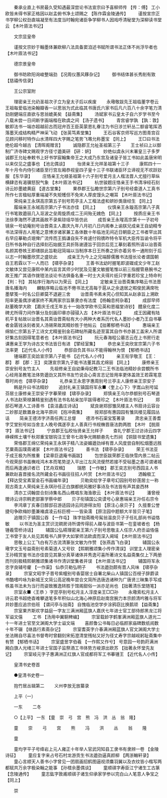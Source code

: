 <!-- { "loadSidebar": true } -->
　　秦承业直上书房最久受知遇最深尝论书法宣宗曰予喜柳师传 【传：傅】 工小欧皆未得书家正格因以赵孟俯书净土颂赐之 【陈作霖金陵通传】 
　　谨按宣宗正书学柳公权劲直端凝至有法度当时翰宛诸臣争学柳书人因戏呼清秘堂为深柳读书堂云 【木叶厱法书记】 

　　文宗显皇帝 

　　谨按文宗妙于翰墨体兼欧柳八法具备窦洎述书赋所谓书法正体不尚浮华者也 【木叶厱法书记】 

　　德宗景皇帝 

　　御书昉欧阳询峻整端劲 【况周仪蕙风簃杂记】 
　　御书结体甚长秀削有致 【慈禧传信录】 

　　王公宗室附 

　　理密亲王允礽圣祖次子立为皇太子后以疾废 
　　永璥敬跋先王祖临董字卷云王祖每爱临池染翰瓣香一以思翁为式此临其书唐氏六家书后凡六百八十余字笔力清劲刚健端庄直欲与思翁媲美矣 【益斋集】 
　　汤斌家书云皇太子自六岁学书至今八载未尝一日间断字画端楷在欧虞之间 【汤子遗书】 
　　青宫睿学孰 【孰：敦】 敏即法书一端亦超越前古而冠弁百王臣英蒙恩礼眷注为书日涉兰轩丛二额睿笔挥洒落墨天成结构精严神采飞动 【张英笃素堂集】 
　　王石谷客京师写巡方图青宫召见顾问移时特作山水清晖四大字赐之笔势飞骞允称墨宝 【同上】 
　　王□曰书法绝伦超今越古 【清晖阁赠言】 
　　诚隐郡王允祉圣祖第三子 
　　王士祯曰上以御制广济寺碑文赐观字方径寸遒美研 【研：妍】 
　　妙绝似虞永兴末署皇三子多罗诚郡王允祉奉敕书上好书学宸翰集帝王之大成乃东宫及诸皇子皆工书如此盖唐宋明以来仅见之盛事也 【池北偶谈】 
　　怡贤亲王允祥圣祖第十三子 
　　康熙四十一年十月令内侍引诸臣至行宫左厢恭视皇四子皇十三子书联诸臣环立谛视无不欢跃钦服 【东华录】 
　　庄恪亲王允禄圣祖第十六子别号爱月主人楷法晋人尤擅行草纵横肆恣有渴骥怒猊气象 【木叶厱法书记】 
　　杭世骏题庄恪亲王手书清凈经石刻诗云妙墨媲黄庭 【道古堂集】 
　　果恭郡王弘瞻世宗第六子别号经畬道人工真书所作七言楹帖厚重端凝不失矩矱但不免宋人厚皮馒头之嘲耳 【木叶厱法书记】 
　　荣纯亲王永琪高宗第五子别号筠亭主人工楷法虚和妍妙类唐经生 【同上】 
　　履端亲王永珹高宗第六子书法亦佳 【同上】 
　　仪慎亲王永璇高宗第八子真行书笔致遒丽几入沤波之垒周旋质成二王间殆无媿色 【同上】 
　　按质庄亲王书法徐季海然不逮其画故不录紫琼瑶华皆仿此 
　　成哲亲王永瑆高宗第十一子初号镜泉一号幼庵别号诒晋斋主人嘉庆九年八月初八日内阁奉上谕朕兄成亲王自幼精专书法深得古人用笔之意博涉诸家兼工各体数十年临池无间近日朝臣之工书者罕出其右早应摹勒贞珉俾广流传而王撝谦自矢不肯遽付钩镌昨特令军机大臣传旨谕令将平日所书各种自行选择刻石始据王具折陈谢遵旨于回京后觅工摹刻着照所请以诒晋斋名颜其卷帙王即缮朕此旨勒冠简端以当制序本日王所奏之折亦着另书一通附刻于后以志一时翰墨欣赏之盛钦此 
　　成亲王为今上之兄端醇儒雅书法擅长论者谓国朝自王若霖以下一人而已 【啸亭杂录】 
　　王善书法幼时握笔即波磔成文少年工赵文敏体又尝见康熙中某内监言其师少时犹及见董文敏握笔惟以前三指握管悬腕书之故王推广其语作拨镫法谈论书法俱备名重一时士大夫得片纸只字重若珍宝上特命判 【判：刊】 其帖序行海内以为荣云 【同上】 
　　定敏亲王诒晋斋集序略云书法晋唐名播海内 
　　麟魁序略云临池不倦书法尤高每于扈从之余退居之暇俊民满席吮墨擘笺一时名公巨卿莫不退避三舍 
　　诒晋斋书素未究心但知其从赵承旨上溯欧阳率更虽偶涉诸家终不离两家宗旨篆隶亦有法度 【杨翰息柯杂着】 
　　成邸早师赵董晚学大欧 【嘉庆壬戌王年五十一始改学欧书见英和恩福堂诗钞】 醴泉化度二碑尤所得力间作篆分及刻画印章亦骎骎入古 【木叶厱法书记】 
　　成王因藏有陆机平复帖故以诒晋名其斋诒晋斋帖有大小两种大者系历代名人墨妙小者乃王自书摹者金匮钱泳刻者吴人汤锡荣故其精妙胜于他帖云 【拙著郁栖书话】 
　　惠端亲王绵愉仁宗第五子工诗文尤精鉴别金石碑帖所藏名迹至富其自作书亦甚工盖宋人所谓好集古刻因得笔意者也 【木叶厱法书记】 
　　阮元春海程公墓志云在上书房行走课惠亲王学为诗古文书法皆日有进 【揅经室集】 
　　恭忠亲王奕欣宣宗第六子书法率更 【近代名人小传】 
　　恭邸自负其书以不能得翰林为恨 【郁栖书话】 
　　锺端郡王奕詥宣宗第八子能书 【近代名人小传】 
　　亲王衔孚敬王 【王：郡】 郡 【郡：王】 奕譓宣宗第九子能书法董其昌尤绵丽 【同上】 
　　康修亲王崇安别号友竹主人 
　　先祖修亲王自幼秉母妃教习二王书法临池精妙余尝覩所书心经用圣教笔法体势遒劲又其所书友竹说会心斋言志记皆用率更体盖效王若霖笔意尊时尚也 【啸亭杂录】 
　　礼恭亲王永恩字惠周别号兰亭主人康修亲王崇安子 
　　韩是升曰书法精妙 
　　追封礼亲王镇国将军永■〈奎上心下〉字嵩山别号延芬居士康修亲王崇安子字摹荣禄 【啸亭杂录】 
　　郑慎亲王乌尔恭额别号石琴道人书法赵荣禄兼精鉴别遇有法书名帖亲加平跋得者珍之 【木叶厱法书记】 
　　郑邸石琴道人工诗善书 【袁洁蠡庄诗话】 
　　斌良谢郑邸雏凤楼主人书扇诗云容台二妙那足数置身北海平原间 【抱冲斋集】 
　　按郑邸有惠园园有雏凤楼见履园丛话 
　　简亲王德沛字济斋任两江总督 
　　德沛书石渠宝笈著录 
　　肃忠亲王善耆字艾堂别号如当舍主人晚号偶遂亭主人善真行书规橅晋唐法韵两胜 【木叶 【脱厱字】 厱法书记】 
　　宁良郡王弘晈怡贤亲王允祥子 
　　查礼宁郡王过访诗云四字峥嵘辉土壤千秋郑重宝银钩注王曾书七政争光赐额悬先七烈祠 【铜鼓书堂遗集】 
　　荣恪郡王绵亿荣纯亲王永琪子精八法姿媚遒劲绰有晋人风度尝自制松烟墨远胜艺粟斋函璞斋诸家 【木叶厱法书记】 
　　善书法 【啸亭杂录】 
　　荣王书法亚于成王极为所推重 【梁章巨退庵书画跋】 
　　包世臣跋荣郡王临快雪内景二帖云今观荣邸书虽橅戏鸿木本而笔势逆入平出江左风流僾然若接不受毡墨之愚可谓诸城而后再逢通识者已 【艺舟双楫】 
　　瑞愍 【一作敏】 郡王奕志别号西园主人书兼欧赵喜晋接名流所藏金石书画往往招人吟赏 【木叶厱法书记】 
　　洒翰极工 【释达受宝素室金石书画编年录】 
　　贝勒奕绘字子章号幻园别号妙莲居士一称观古斋主人荣纯亲王永琪孙任正白旗都统风雅好事诗及书法皆有声其妾西林 
　　清亦工词翰尝合刻诗集名西山樵唱东海渔歌云 【木叶厱法书记】 
　　潘曾绶赠诗云诗宗韩吏部篆学蔡中郎 
　　贝子衔镇国公奕谟号心泉惠端亲王孙任右宗令 
　　李鸿章丁亥春日醇邸召游适园诗云同游得汝阳 【原注心泉贝子】 久擅羣公誉捷句争欧梅妙墨兼褚虞凌云标巨榜一一皆染濡 【原注园中题额大半皆贝子笔】 
　　追赠贝子镇国公吞 【一作屯】 珠字拙斋晚号髯翁温良贝子子任礼部尚书谥恪敏 
　　以书法为圣主赏识沈磵房诗所谓传得前人磔与波臣书第一在銮坡者也 【杨锺羲雪桥诗话】 
　　辅国公弘曣理密亲王第六子别号思敬主人任宗人府丞谥恪僖工书曾于友人处见其楷书八屏字大如掌师法欧虞而深入阃域 【木叶厱法书记】 
　　思敬上公工飞白有万古流清篆张文敏为作赞 【张燕昌飞白录】 
　　辅国公永璥字文玉号益斋别号素菊道人又号钦 【熙朝雅颂集小传作清误】 训堂主人理密亲王孙精赏鉴书法亦佳尝见其篆分真草诸体并秀逸可喜所著诗文名益斋集仅上下两册而刊刻极精熙朝雅颂集诸书作清训堂集者并误 【木叶厱法书记】 
　　辅国将军永忠字良辅号癯 【一作渠】 仙恭贝勒弘明子 
　　书法遒劲颇有晋人风味 【啸亭杂录】 
　　宗室文昭字子晋号紫幢别号香婴居士自署北柴山人镇国公百绶子辞爵读书酷嗜吟咏为新城王文简公高足晚年尝合文简所选唐选诸种为广唐贤三昧集手写成帙虽书法未为当行而姿致雅逸转胜于馆阁甜俗一派亦足尚也 【拙著清乐堂随笔】 
　　宗室永■〈王恭 〉字昆亭别号松月主人淳度亲王□□孙 
　　永璥索松月主人诗云君书超绝杳难攀退笔多年积似山北海心神原启赵南宫腕力本宗颜清吟雅与将军并妙墨应追宗伯班 【谓问亭与拙斋】 自愧临池空学步涂鸦窃比换鹅顽 【益斋集】 
　　宗室果齐斯欢字益庭一字友三满洲厢蓝旗人嘉庆七年进士官工部侍郎黑龙江将军谥文僖 
　　工书 【汤用中翼駉稗编】 
　　宗室载龄字鹤峯满洲厢蓝旗人道光二十一年进士官至文渊阁大学士谥文端 
　　喜颜鲁公书每日必临颜家庙碑数纸阅数十年不辍 【继昌行素斋杂记】 
　　宗室耆英字介春满洲厢蓝旗人官文渊阁大学士坐法赐自尽喜法书督粤时曾翻刻宋拓澄清堂残帖又好为径丈寿字宗越岘躬耻斋集中有赞 【郁栖书话】 
　　宗室盛昱字伯羲 【一作熙又作兮】 号意园一号韵莳满洲厢白旗人光绪三年进士官国子监祭酒工书体势方峻源出欧苏 【拙著永怀堂先友记】 
　　宗室岐元字子惠满洲正红旗人官成都将军工书摹锺王 【近代名人小传】 

　　皇清书史卷首 

　　●皇清书史卷一 

　　抱竹居丛辑第二 
　　义州李放无放纂录 

　　上平（一） 

　　一东 
　　二冬 

　　○【上平】 一东 【童　崇　弓　宫　熊　冯　洪　丛　翁　隆】 

　　童 
　　崇 
　　弓 
　　宫 
　　熊 
　　冯 
　　洪 
　　丛 
　　翁 
　　隆 

　　童 

　　童均字平子号绛岩上元人雍正十年举人官武冈知县工隶书有隶辨一卷 【金陵诗征】 
　　童应复字来占号石村龙游贡生书法遒劲逼真颜柳 【两浙輶轩录】 
　　童心言顺天人善书小字曾见一团扇画招鹤图逼视须麋羽翼以及衣纹皆小楷写两都赋共万余字极染翰之能事 【孙橒余墨偶谈】 
　　童顺祺字寿臣江宁诸生工古篆 【念陵通传】 
　　童志鈜字敦甫顺祺子诸生仰承家学参以完白山人笔意人争宝之 【同上】 

　　崇 

